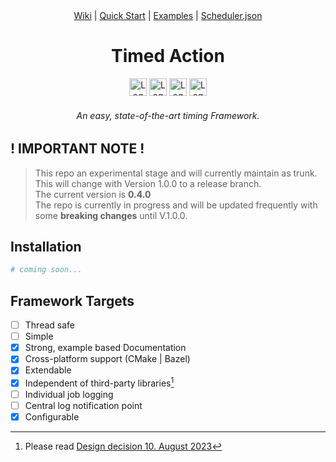 <div align="center">
<a href="https://github.com/CodebyCR/TimedAction/wiki">Wiki</a> 
| 
<a href="QuickStart.md">Quick Start</a>
|
<a href="examples">Examples</a>
|
<a href="https://github.com/CodebyCR/TimedAction/wiki/Configuration#example-schedulerjson">Scheduler.json</a>
</div>

<h1 align="center">Timed Action</h1>

<div align="center">
    <img height="28" src="https://img.shields.io/badge/C%2B%2B-00599C?style=for-the-badge&logo=c%2B%2B&logoColor=white" alt="Logo" >
    <img height="28" src="https://img.shields.io/badge/SonarLint-CB2029?style=for-the-badge&logo=sonarlint&logoColor=white" alt="Logo">
    <img height="28" src="https://img.shields.io/badge/CMake-064F8C?style=for-the-badge&logo=cmake&logoColor=white" alt="Logo">
    <img height="28" src="https://img.shields.io/github/license/CodeByCR/TimedAction?style=for-the-badge" alt="Logo">
    <h6><em>An easy, state-of-the-art timing Framework.</em></h6>
</div>

## ! IMPORTANT NOTE !

> This repo an experimental stage and will currently maintain as trunk.<br/>
> This will change with Version 1.0.0 to a release branch.<br/>
> The current version is <b>0.4.0</b><br/>
> The repo is currently in progress and will be updated frequently with some <b>breaking changes</b> until V.1.0.0.<br/>

## Installation

```bash
# coming soon...
```

## Framework Targets

- [ ] Thread safe
- [ ] Simple
- [x] Strong, example based Documentation
- [x] Cross-platform support (CMake | Bazel)
- [x] Extendable
- [x] Independent of third-party libraries[^1]
- [ ] Individual job logging
- [ ] Central log notification point
- [x] Configurable

[^1]: Please read <a href="https://github.com/CodebyCR/TimedAction/wiki/Design-decision#10-august-2023">Design decision 10. August 2023</a>
